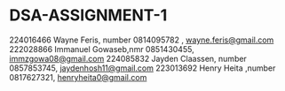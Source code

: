 # DSA-ASSIGNMENT-1

224016466 Wayne Feris, number 0814095782 , wayne.feris@gmail.com
222028866 Immanuel Gowaseb,nmr 0851430455, immzgowa08@gmail.com
224085832 Jayden Claassen, number 0857853745, jaydenhosh11@gmail.com
223013692 Henry Heita ,number 0817627321, henryheita0@gmail.com
